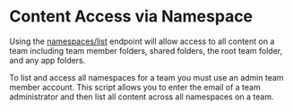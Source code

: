 # Content Access via Namespace

Using the [namespaces/list](https://www.dropbox.com/developers/documentation/http/teams#team-namespaces-list) endpoint will allow access to all content on a team including team member folders, shared folders, the root team folder, and any app folders.

To list and access all namespaces for a team you must use an admin team member account. This script allows you to enter the email of a team administrator and then list all content across all namespaces on a team.